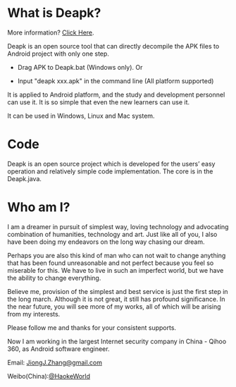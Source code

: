 What is Deapk?
=====

More information? [Click Here](http://jiongxuan.github.io/deapk/).

Deapk is an open source tool that can directly decompile the APK files to Android project with only one step.

* Drag APK to Deapk.bat (Windows only). Or

* Input "deapk xxx.apk" in the command line (All platform supported)

It is applied to Android platform, and the study and development personnel can use it. It is so simple that even the new learners can use it.

It can be used in Windows, Linux and Mac system.

Code
=====

Deapk is an open source project which is developed for the users’ easy operation and relatively simple code implementation. The core is in the Deapk.java.

Who am I?
=====

I am a dreamer in pursuit of simplest way, loving technology and advocating combination of humanities, technology and art. Just like all of you, I also have been doing my endeavors on the long way chasing our dream.

Perhaps you are also this kind of man who can not wait to change anything that has been found unreasonable and not perfect because you feel so miserable for this. We have to live in such an imperfect world, but we have the ability to change everything.

Believe me, provision of the simplest and best service is just the first step in the long march. Although it is not great, it still has profound significance. In the near future, you will see more of my works, all of which will be arising from my interests.

Please follow me and thanks for your consistent supports.

Now I am working in the largest Internet security company in China - Qihoo 360, as Android software engineer.

Email: JiongJ.Zhang@gmail.com

Weibo(China):[@HaokeWorld](http://weibo.com/hihaoke)